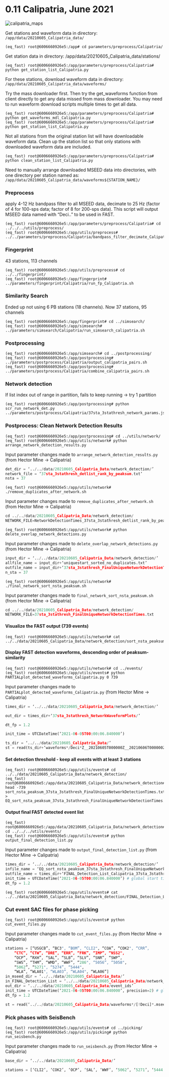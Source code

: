# 0.11 Calipatria, June 2021  

![calipatria_maps](img/calipatria_maps.png)  

Get stations and waveform data in directory: `/app/data/20210605_Calipatria_data/  `

```
(eq_fast) root@6006660926e5:/app# cd parameters/preprocess/Calipatria/
```  

Get station data in directory: /app/data/20210605_Calipatria_data/stations/  

```
(eq_fast) root@6006660926e5:/app/parameters/preprocess/Calipatria# python get_station_list_Calipatria.py
```  

For these stations, download waveform data in directory: `/app/data/20210605_Calipatria_data/waveforms/`  

Try the mass downloader first. Then try the get_waveforms function from client directly to get any data missed from mass downloader. You may need to run waveform download scripts multiple times to get all data.  

```
(eq_fast) root@6006660926e5:/app/parameters/preprocess/Calipatria# python get_waveforms_mdl_Calipatria.py
(eq_fast) root@6006660926e5:/app/parameters/preprocess/Calipatria# python get_station_list_Calipatria.py
```  

Not all stations from the original station list will have downloadable waveform data. Clean up the station list so that only stations with downloaded waveform data are included.  

```
(eq_fast) root@6006660926e5:/app/parameters/preprocess/Calipatria# python clean_station_list_Calipatria.py
```  

Need to manually arrange downloaded MSEED data into directories, with one directory per station named as:
`/app/data/20210605_Calipatria_data/waveforms${STATION_NAME}/`  

### **Preprocess**  
apply 4-12 Hz bandpass filter to all MSEED data, decimate to 25 Hz (factor of 4 for 100-sps data; factor of 8 for 200-sps data). This script will output MSEED data named with “Deci..” to be used in FAST.  

```
(eq_fast) root@6006660926e5:/app/parameters/preprocess/Calipatria# cd ../../../utils/preprocess/
(eq_fast) root@6006660926e5:/app/utils/preprocess# ../../parameters/preprocess/Calipatria/bandpass_filter_decimate_Calipatria.sh
```  

### **Fingerprint**  

43 stations, 113 channels  

```
(eq_fast) root@6006660926e5:/app/utils/preprocess# cd ../../fingerprint/
(eq_fast) root@6006660926e5:/app/fingerprint# ../parameters/fingerprint/Calipatria/run_fp_Calipatria.sh
```  

### **Similarity Search**  
Ended up not using 6 PB stations (18 channels). Now 37 stations, 95 channels  

```
(eq_fast) root@6006660926e5:/app/fingerprint# cd ../simsearch/
(eq_fast) root@6006660926e5:/app/simsearch# ../parameters/simsearch/Calipatria/run_simsearch_calipatria.sh
```  

### **Postprocessing**  

```  
(eq_fast) root@6006660926e5:/app/simsearch# cd ../postprocessing/
(eq_fast) root@6006660926e5:/app/postprocessing# ../parameters/postprocess/Calipatria/output_calipatria_pairs.sh
(eq_fast) root@6006660926e5:/app/postprocessing# ../parameters/postprocess/Calipatria/combine_calipatria_pairs.sh
```  

### **Network detection**  
If list index out of range in partition, fails to keep running -> try 1 partition  

```
(eq_fast) root@6006660926e5:/app/postprocessing# python scr_run_network_det.py ../parameters/postprocess/Calipatria/37sta_3stathresh_network_params.json
```  

### **Postprocess: Clean Network Detection Results**

```
(eq_fast) root@6006660926e5:/app/postprocessing# cd ../utils/network/
(eq_fast) root@6006660926e5:/app/utils/network# python arrange_network_detection_results.py
```  
  
Input parameter changes made to `arrange_network_detection_results.py` (from Hector Mine -> Calipatria)  

``` py linenums="4"
det_dir = ‘../../data/20210605_Calipatria_Data/network_detection/’
network_file = ‘37sta_3stathresh_detlist_rank_by_peaksum.txt’
nsta = 37
```

```
(eq_fast) root@6006660926e5:/app/utils/network# ./remove_duplicates_after_network.sh
```  
  

Input parameter changes made to `remove_duplicates_after_network.sh` (from Hector Mine -> Calipatria)  

``` py linenums="4"
cd ../../data/20210605_Calipatria_Data/network_detection/
NETWORK_FILE=NetworkDetectionTimes_37sta_3stathresh_detlist_rank_by_peaksum.txt
```

```
(eq_fast) root@6006660926e5:/app/utils/network# python delete_overlap_network_detections.py
```  
  
Input parameter changes made to `delete_overlap_network_detections.py` (from Hector Mine -> Calipatria)  

``` py linenums="4"
input_dir = ‘../../data/20210605_Calipatria_Data/network_detection/’
allfile_name = input_dir+‘uniquestart_sorted_no_duplicates.txt’
outfile_name = input_dir+‘37sta_3stathresh_FinalUniqueNetworkDetectionTimes.txt’
n_sta = 37
```

```
(eq_fast) root@6006660926e5:/app/utils/network# ./final_network_sort_nsta_peaksum.sh
```  

  
Input parameter changes made to `final_network_sort_nsta_peaksum.sh` (from Hector Mine -> Calipatria)  

``` py linenums="4"
cd ../../data/20210605_Calipatria_Data/network_detection/
NETWORK_FILE=37sta_3stathresh_FinalUniqueNetworkDetectionTimes.txt
```

#### **Visualize the FAST output (739 events)**  

```
(eq_fast) root@6006660926e5:/app/utils/network# cat ../../data/20210605_Calipatria_Data/network_detection/sort_nsta_peaksum_37sta_3stathresh_FinalUniqueNetworkDetectionTimes.txt
```  

#### **Display FAST detection waveforms, descending order of peaksum-similarity**  

```
(eq_fast) root@6006660926e5:/app/utils/network# cd ../events/
(eq_fast) root@6006660926e5:/app/utils/events# python PARTIALplot_detected_waveforms_Calipatria.py 0 739
```  

Input parameter changes made to `PARTIALplot_detected_waveforms_Calipatria.py` (from Hector Mine -> Calipatria)  

``` py linenums="23"
times_dir = ‘../../data/20210605_Calipatria_Data/network_detection/’
```  

``` py linenums="25"
out_dir = times_dir+‘37sta_3stathresh_NetworkWaveformPlots/’
```  

``` py linenums="30"
dt_fp = 1.2
```  

``` py linenums="37"
init_time = UTCDateTime(‘2021-06-05T00:00:06.840000’)
```  

``` py linenums="47"
ts_dir = ‘../../data/20210605_Calipatria_Data/’
st = read(ts_dir+‘waveforms*/Deci*Z__20210605T000000Z__20210606T000000Z.mseed’) # Plot only vertical component
```  

#### **Set detection threshold - keep all events with at least 3 stations**  

```
(eq_fast) root@6006660926e5:/app/utils/events# cd ../../data/20210605_Calipatria_Data/network_detection/
(eq_fast) root@6006660926e5:/app/data/20210605_Calipatria_Data/network_detection# head -739 sort_nsta_peaksum_37sta_3stathresh_FinalUniqueNetworkDetectionTimes.txt > EQ_sort_nsta_peaksum_37sta_3stathresh_FinalUniqueNetworkDetectionTimes.txt
```  

#### **Output final FAST detected event list**  

```
(eq_fast) root@6006660926e5:/app/data/20210605_Calipatria_Data/network_detection# cd ../../../utils/events/
(eq_fast) root@6006660926e5:/app/utils/events# python output_final_detection_list.py
```  

Input parameter changes made to `output_final_detection_list.py` (from Hector Mine -> Calipatria)  

``` py linenums="9"
times_dir = ‘../../data/20210605_Calipatria_Data/network_detection/’
infile_name = ‘EQ_sort_nsta_peaksum_37sta_3stathresh_FinalUniqueNetworkDetectionTimes.txt’
outfile_name = times_dir+‘FINAL_Detection_List_Calipatria_37sta_3stathresh.txt’
init_time = UTCDateTime(‘2021-06-05T00:00:06.840000’) # global start time for all channels
dt_fp = 1.2
```

```
(eq_fast) root@6006660926e5:/app/utils/events# cat ../../data/20210605_Calipatria_Data/network_detection/FINAL_Detection_List_Calipatria_37sta_3stathresh.txt
```   

### **Cut event SAC files for phase picking**  

```
(eq_fast) root@6006660926e5:/app/utils/events# python cut_event_files.py
```  

Input parameter changes made to `cut_event_files.py` (from Hector Mine -> Calipatria)  

``` py linenums="20"
stations = [“USGCB”, “BC3", “BOM”, “CLI2", “COA”, “COK2", “CRR”,
    “CTC”, “CTW”, “DRE”, “ERR”, “FRK”, “IMP”, “NSS2",
    “OCP”, “RXH”, “SAL”, “SLB”, “SLV”, “SNR”, “SWP”,
    “SWS”, “THM”, “WMD”, “WWF”, “286", “5056”, “5058",
    “5062”, “5271", “5274”, “5444",
    “WLA”, “WLA01", “WLA03”, “WLA04", “WLA06”]
in_mseed_dir = ‘../../data/20210605_Calipatria_Data/’
in_FINAL_Detection_List = ‘../../data/20210605_Calipatria_Data/network_detection/FINAL_Detection_List_Calipatria_37sta_3stathresh.txt’
out_dir = ‘../../data/20210605_Calipatria_Data/event_ids’
init_time = UTCDateTime(‘2021-06-05T00:00:06.840000’, precision=2) # global start time for all channels
dt_fp = 1.2
```  

``` py linenums="80"
st = read(‘../../data/20210605_Calipatria_Data/waveforms*/[!Deci]*.mseed’)
```  

### **Pick phases with SeisBench**  

```
(eq_fast) root@6006660926e5:/app/utils/events# cd ../picking/
(eq_fast) root@6006660926e5:/app/utils/picking# python run_seisbench.py
```  

Input parameter changes made to `run_seisbench.py` (from Hector Mine -> Calipatria)  

``` py linenums="16"
base_dir = ‘../../data/20210605_Calipatria_Data/’
```  

``` py linenums="18"
stations = [‘CLI2’, ‘COK2’, ‘OCP’, ‘SAL’, ‘WWF’, ‘5062’, ‘5271’, ‘5444’]
```  